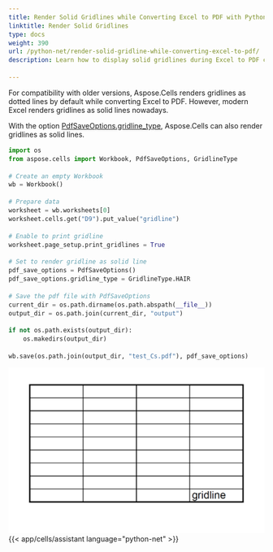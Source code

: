 ```yaml
---
title: Render Solid Gridlines while Converting Excel to PDF with Python.NET
linktitle: Render Solid Gridlines
type: docs
weight: 390
url: /python-net/render-solid-gridline-while-converting-excel-to-pdf/
description: Learn how to display solid gridlines during Excel to PDF conversion using Aspose.Cells for Python via .NET.

---
```


For compatibility with older versions, Aspose.Cells renders gridlines as dotted lines by default while converting Excel to PDF. However, modern Excel renders gridlines as solid lines nowadays.

With the option [PdfSaveOptions.gridline_type](https://reference.aspose.com/cells/python-net/aspose.cells/pdfsaveoptions/gridline_type/), Aspose.Cells can also render gridlines as solid lines.

```python
import os
from aspose.cells import Workbook, PdfSaveOptions, GridlineType

# Create an empty Workbook
wb = Workbook()

# Prepare data
worksheet = wb.worksheets[0]
worksheet.cells.get("D9").put_value("gridline")

# Enable to print gridline
worksheet.page_setup.print_gridlines = True

# Set to render gridline as solid line
pdf_save_options = PdfSaveOptions()
pdf_save_options.gridline_type = GridlineType.HAIR

# Save the pdf file with PdfSaveOptions
current_dir = os.path.dirname(os.path.abspath(__file__))
output_dir = os.path.join(current_dir, "output")

if not os.path.exists(output_dir):
    os.makedirs(output_dir)

wb.save(os.path.join(output_dir, "test_Cs.pdf"), pdf_save_options)
```

![solid-gridline.png](solid-gridline.png)
{{< app/cells/assistant language="python-net" >}}